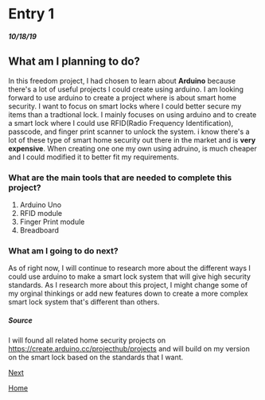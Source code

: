 # Entry 1
##### 10/18/19

## What am I planning to do?

In this freedom project, I had chosen to learn about **Arduino** because there's a lot of useful projects I could create using arduino.
I am looking forward to use arduino to create a project where is about smart home security. I want to focus on smart locks
where I could better secure my items than a tradtional lock. I mainly focuses on using arduino and to create a smart lock
where I could use RFID(Radio Frequency Identification), passcode, and finger print scanner to unlock the system. i know there's a lot
of these type of smart home security out there in the market and is **very expensive**. When creating one one my own using 
adruino, is much cheaper and I could modified it to better fit my requirements. 

### What are the main tools that are needed to complete this project?
1. Arduino Uno
2. RFID module
3. Finger Print module
4. Breadboard

### What am I going to do next?
As of right now, I will continue to research more about the different ways I could use arduino to make a smart lock
system that will give high security standards. As I research more about this project, I might change some of my orginal
thinkings or add new features down to create a more complex smart lock system that's different than others.
##### Source
I will found all related home security projects on https://create.arduino.cc/projecthub/projects
and will build on my version on the smart lock based on the standards that I want. 



[Next](entry02.md)

[Home](../README.md)